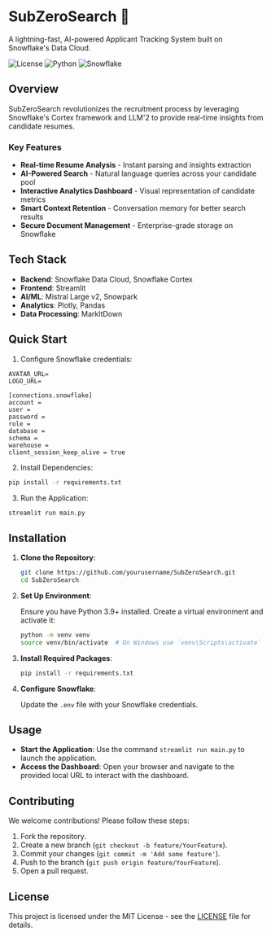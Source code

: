 # SubZeroSearch 🧊

A lightning-fast, AI-powered Applicant Tracking System built on Snowflake's Data Cloud.

![License](https://img.shields.io/badge/license-MIT-blue)
![Python](https://img.shields.io/badge/python-3.9%2B-blue)
![Snowflake](https://img.shields.io/badge/snowflake-powered-9cf)

## Overview

SubZeroSearch revolutionizes the recruitment process by leveraging Snowflake's Cortex framework and LLM'2 to provide real-time insights from candidate resumes.

### Key Features

- **Real-time Resume Analysis** - Instant parsing and insights extraction
- **AI-Powered Search** - Natural language queries across your candidate pool
- **Interactive Analytics Dashboard** - Visual representation of candidate metrics
- **Smart Context Retention** - Conversation memory for better search results
- **Secure Document Management** - Enterprise-grade storage on Snowflake

## Tech Stack

- **Backend**: Snowflake Data Cloud, Snowflake Cortex
- **Frontend**: Streamlit
- **AI/ML**: Mistral Large v2, Snowpark
- **Analytics**: Plotly, Pandas
- **Data Processing**: MarkItDown

## Quick Start

1. Configure Snowflake credentials:

```env
AVATAR_URL=
LOGO_URL=

[connections.snowflake]
account =
user =
password =
role =
database =
schema =
warehouse =
client_session_keep_alive = true
```

2. Install Dependencies:

```bash
pip install -r requirements.txt
```

3. Run the Application:

```bash
streamlit run main.py
```

## Installation

1. **Clone the Repository**:

   ```bash
   git clone https://github.com/yourusername/SubZeroSearch.git
   cd SubZeroSearch
   ```

2. **Set Up Environment**:

   Ensure you have Python 3.9+ installed. Create a virtual environment and activate it:

   ```bash
   python -m venv venv
   source venv/bin/activate  # On Windows use `venv\Scripts\activate`
   ```

3. **Install Required Packages**:

   ```bash
   pip install -r requirements.txt
   ```

4. **Configure Snowflake**:

   Update the `.env` file with your Snowflake credentials.

## Usage

- **Start the Application**: Use the command `streamlit run main.py` to launch the application.
- **Access the Dashboard**: Open your browser and navigate to the provided local URL to interact with the dashboard.

## Contributing

We welcome contributions! Please follow these steps:

1. Fork the repository.
2. Create a new branch (`git checkout -b feature/YourFeature`).
3. Commit your changes (`git commit -m 'Add some feature'`).
4. Push to the branch (`git push origin feature/YourFeature`).
5. Open a pull request.

## License

This project is licensed under the MIT License - see the [LICENSE](LICENSE) file for details.
